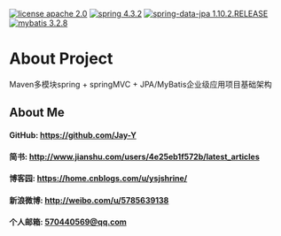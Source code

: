 [![license apache 2.0](https://img.shields.io/badge/license-apache%202.0-blue.svg)](http://www.apache.org/licenses/LICENSE-2.0)
[![spring 4.3.2](https://img.shields.io/badge/spring-4.3.2.RELEASE-brightgreen.svg)](http://projects.spring.io/spring-framework/)
[![spring-data-jpa 1.10.2.RELEASE](https://img.shields.io/badge/spring--data--jpa-1.10.2.RELEASE-green.svg)](http://projects.spring.io/spring-data-jpa/)
[![mybatis 3.2.8](https://img.shields.io/badge/mybatis-3.2.8-red.svg)](http://mvnrepository.com/artifact/org.mybatis/mybatis)
# About Project
Maven多模块spring + springMVC + JPA/MyBatis企业级应用项目基础架构

## About Me
#### GitHub: https://github.com/Jay-Y
#### 简书: http://www.jianshu.com/users/4e25eb1f572b/latest_articles
#### 博客园: https://home.cnblogs.com/u/ysjshrine/
#### 新浪微博: http://weibo.com/u/5785639138
#### 个人邮箱: 570440569@qq.com

